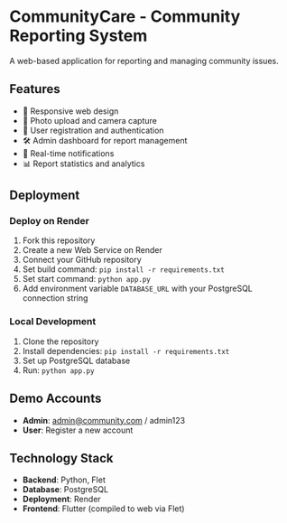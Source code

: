 # CommunityCare - Community Reporting System

A web-based application for reporting and managing community issues.

## Features

- 📱 Responsive web design
- 📸 Photo upload and camera capture
- 👥 User registration and authentication
- 🛠️ Admin dashboard for report management
- 🔔 Real-time notifications
- 📊 Report statistics and analytics

## Deployment

### Deploy on Render

1. Fork this repository
2. Create a new Web Service on Render
3. Connect your GitHub repository
4. Set build command: `pip install -r requirements.txt`
5. Set start command: `python app.py`
6. Add environment variable `DATABASE_URL` with your PostgreSQL connection string

### Local Development

1. Clone the repository
2. Install dependencies: `pip install -r requirements.txt`
3. Set up PostgreSQL database
4. Run: `python app.py`

## Demo Accounts

- **Admin**: admin@community.com / admin123
- **User**: Register a new account

## Technology Stack

- **Backend**: Python, Flet
- **Database**: PostgreSQL
- **Deployment**: Render
- **Frontend**: Flutter (compiled to web via Flet)
